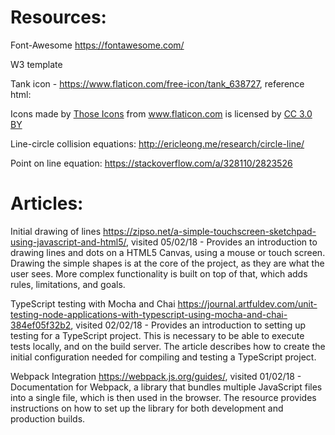 # Resources:

Font-Awesome https://fontawesome.com/

W3 template

Tank icon - https://www.flaticon.com/free-icon/tank_638727, reference html:
<div>Icons made by <a href="https://www.flaticon.com/authors/those-icons" title="Those Icons">Those Icons</a> from <a href="https://www.flaticon.com/" title="Flaticon">www.flaticon.com</a> is licensed by <a href="http://creativecommons.org/licenses/by/3.0/" title="Creative Commons BY 3.0" target="_blank">CC 3.0 BY</a></div>

Line-circle collision equations:
    http://ericleong.me/research/circle-line/

Point on line equation:
    https://stackoverflow.com/a/328110/2823526

# Articles:
Initial drawing of lines https://zipso.net/a-simple-touchscreen-sketchpad-using-javascript-and-html5/, visited 05/02/18
    - Provides an introduction to drawing lines and dots on a HTML5 Canvas, using a mouse or touch screen. Drawing the simple shapes is at the core of the project, as they are what the user sees. More complex functionality is built on top of that, which adds rules, limitations, and goals.
    
TypeScript testing with Mocha and Chai https://journal.artfuldev.com/unit-testing-node-applications-with-typescript-using-mocha-and-chai-384ef05f32b2, visited 02/02/18
    - Provides an introduction to setting up testing for a TypeScript project. This is necessary to be able to execute tests locally, and on the build server. The article describes how to create the initial configuration needed for compiling and testing a TypeScript project.
    
Webpack Integration https://webpack.js.org/guides/, visited 01/02/18
    - Documentation for Webpack, a library that bundles multiple JavaScript files into a single file, which is then used in the browser. The resource provides instructions on how to set up the library for both development and production builds.


